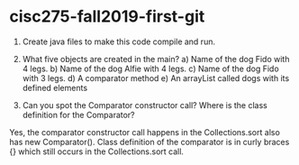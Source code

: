 # cisc275-fall2019-first-git
1. Create java files to make this code compile and run.

2. What five objects are created in the main?
    a) Name of the dog Fido with 4 legs.
    b) Name of the dog Alfie with 4 legs.
    c) Name of the dog Fido with 3 legs.
    d) A comparator method 
    e) An arrayList called dogs with its defined elements

3. Can you spot the Comparator constructor call? Where is the class definition for the Comparator?

Yes, the comparator constructor call happens in the Collections.sort also has new Comparator(). Class definition of the comparator is in curly braces {} which still occurs in the Collections.sort call.


